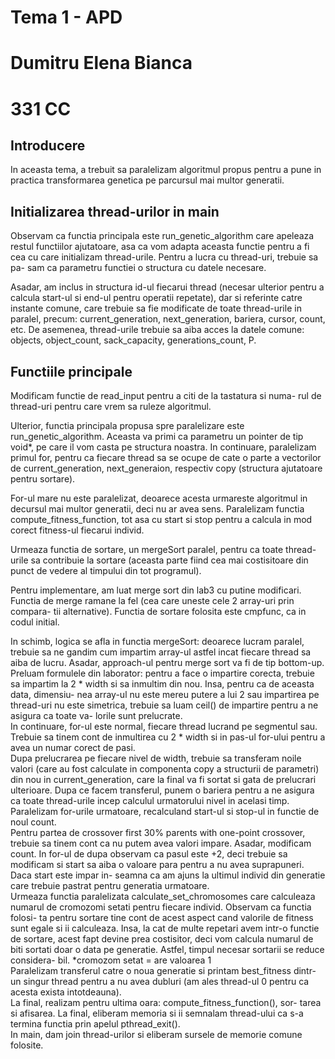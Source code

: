 # Tema 1 - APD
# Dumitru Elena Bianca
# 331 CC

## Introducere

In aceasta tema, a trebuit sa paralelizam algoritmul propus pentru a 
pune in practica transformarea genetica pe parcursul mai multor generatii.


## Initializarea thread-urilor in main

Observam ca functia principala este run_genetic_algorithm care apeleaza
restul functiilor ajutatoare, asa ca vom adapta aceasta functie pentru a fi cea
cu care initializam thread-urile. Pentru a lucra cu thread-uri, trebuie sa pa-
sam ca parametru functiei o structura cu datele necesare. <br />

Asadar, am inclus in structura id-ul fiecarui thread (necesar ulterior
pentru a calcula start-ul si end-ul pentru operatii repetate), dar si referinte
catre instante comune, care trebuie sa fie modificate de toate thread-urile in
paralel, precum: current_generation, next_generation, bariera, cursor, count, 
etc. De asemenea, thread-urile trebuie sa aiba acces la datele comune: objects,
object_count, sack_capacity, generations_count, P.


## Functiile principale

Modificam functie de read_input pentru a citi de la tastatura si numa-
rul de thread-uri pentru care vrem sa ruleze algoritmul. <br />

Ulterior, functia principala propusa spre paralelizare este
run_genetic_algorithm. Aceasta va primi ca parametru un pointer de tip void*,
pe care il vom casta pe structura noastra. In continuare, paralelizam primul
for, pentru ca fiecare thread sa se ocupe de cate o parte a vectorilor de
current_generation, next_generaion, respectiv copy (structura ajutatoare pentru
sortare). <br />

For-ul mare nu este paralelizat, deoarece acesta urmareste algoritmul in
decursul mai multor generatii, deci nu ar avea sens. Paralelizam functia 
compute_fitness_function, tot asa cu start si stop pentru a calcula in mod 
corect fitness-ul fiecarui individ. <br />

Urmeaza functia de sortare, un mergeSort paralel, pentru ca toate 
thread-urile sa contribuie la sortare (aceasta parte fiind cea mai costisitoare
din punct de vedere al timpului din tot programul). <br />

Pentru implementare, am luat merge sort din lab3 cu putine modificari.
Functia de merge ramane la fel (cea care uneste cele 2 array-uri prin compara-
tii alternative). Functia de sortare folosita este cmpfunc, ca in codul initial. <br />

In schimb, logica se afla in functia mergeSort: deoarece lucram paralel,
trebuie sa ne gandim cum impartim array-ul astfel incat fiecare thread sa aiba 
de lucru. Asadar, approach-ul pentru merge sort va fi de tip bottom-up. Preluam 
formulele din laborator: pentru a face o impartire corecta, trebuie sa impartim 
la 2 * width si sa inmultim din nou. Insa, pentru ca de aceasta data, dimensiu-
nea array-ul nu este mereu putere a lui 2 sau impartirea pe thread-uri nu este 
simetrica, trebuie sa luam ceil() de impartire pentru a ne asigura ca toate va-
lorile sunt prelucrate.
<br />
In continuare, for-ul este normal, fiecare thread lucrand pe segmentul
sau. Trebuie sa tinem cont de inmultirea cu 2 * width si in pas-ul for-ului
pentru a avea un numar corect de pasi.
<br />
Dupa prelucrarea pe fiecare nivel de width, trebuie sa transferam noile
valori (care au fost calculate in componenta copy a structurii de parametri)
din nou in current_generation, care la final va fi sortat si gata de prelucrari
ulterioare. Dupa ce facem transferul, punem o bariera pentru a ne asigura ca
toate thread-urile incep calculul urmatorului nivel in acelasi timp.
<br />
Paralelizam for-urile urmatoare, recalculand start-ul si stop-ul in 
functie de noul count. 
<br />
Pentru partea de crossover first 30% parents with one-point crossover,
trebuie sa tinem cont ca nu putem avea valori impare. Asadar, modificam count.
In for-ul de dupa observam ca pasul este +2, deci trebuie sa modificam si start
sa aiba o valoare para pentru a nu avea suprapuneri. Daca start este impar in-
seamna ca am ajuns la ultimul individ din generatie care trebuie pastrat pentru
generatia urmatoare.
<br />
Urmeaza functia paralelizata calculate_set_chromosomes care calculeaza
numarul de cromozomi setati pentru fiecare individ. Observam ca functia folosi-
ta pentru sortare tine cont de acest aspect cand valorile de fitness sunt egale
si ii calculeaza. Insa, la cat de multe repetari avem intr-o functie de sortare,
acest fapt devine prea costisitor, deci vom calcula numarul de biti sortati
doar o data pe generatie. Astfel, timpul necesar sortarii se reduce considera-
bil.
*cromozom setat = are valoarea 1
<br />
Paralelizam transferul catre o noua generatie si printam best_fitness
dintr-un singur thread pentru a nu avea dubluri (am ales thread-ul 0 pentru ca
acesta exista intotdeauna).
<br />
La final, realizam pentru ultima oara: compute_fitness_function(), sor-
tarea si afisarea. La final, eliberam memoria si ii semnalam thread-ului ca s-a
termina functia prin apelul pthread_exit().
<br />
In main, dam join thread-urilor si eliberam sursele de memorie comune 
folosite.


























